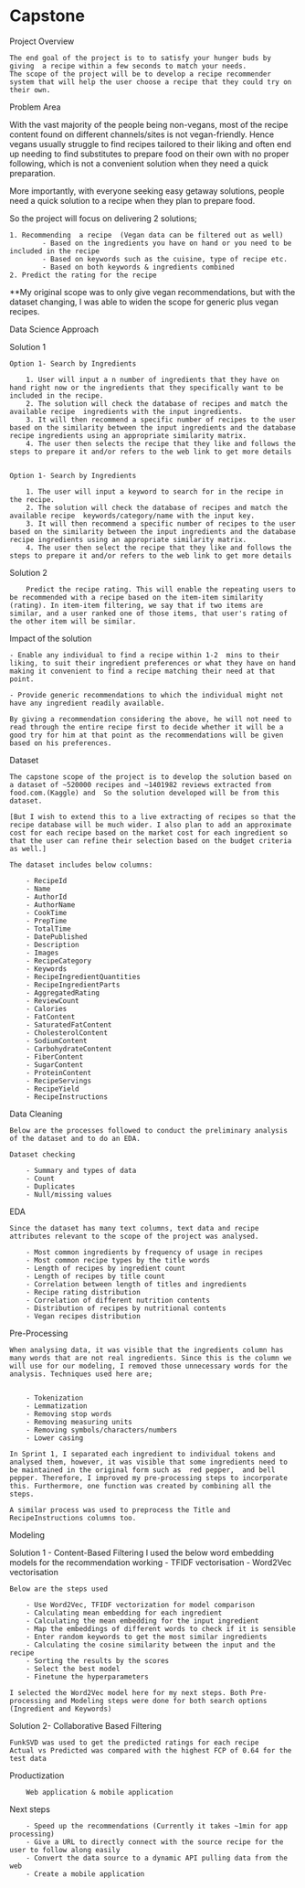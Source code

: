 # Capstone

Project Overview 


    The end goal of the project is to to satisfy your hunger buds by giving  a recipe within a few seconds to match your needs.  
    The scope of the project will be to develop a recipe recommender system that will help the user choose a recipe that they could try on their own. 



Problem Area  

With the vast majority of the people being non-vegans, most of the recipe content found on different channels/sites is not vegan-friendly. Hence vegans usually struggle to find recipes tailored to their liking and often end up needing to find substitutes to prepare food on their own with no proper following, which is not a convenient solution when they need a quick preparation.

More importantly, with everyone seeking easy getaway solutions, people need a quick solution to a recipe when they plan to prepare food. 

So the project will focus on delivering 2 solutions;  

    1. Recommending  a recipe  (Vegan data can be filtered out as well)
            - Based on the ingredients you have on hand or you need to be included in the recipe 
            - Based on keywords such as the cuisine, type of recipe etc. 
            - Based on both keywords & ingredients combined
    2. Predict the rating for the recipe 

**My original scope was to only give vegan recommendations, but with the dataset changing,  I was able to widen the scope for generic plus vegan recipes. 

Data Science Approach


Solution 1

    Option 1- Search by Ingredients

        1. User will input a n number of ingredients that they have on hand right now or the ingredients that they specifically want to be included in the recipe. 
        2. The solution will check the database of recipes and match the available recipe  ingredients with the input ingredients.
        3. It will then recommend a specific number of recipes to the user based on the similarity between the input ingredients and the database recipe ingredients using an appropriate similarity matrix.
        4. The user then selects the recipe that they like and follows the steps to prepare it and/or refers to the web link to get more details


    Option 1- Search by Ingredients

        1. The user will input a keyword to search for in the recipe in the recipe. 
        2. The solution will check the database of recipes and match the available recipe  keywords/category/name with the input key.
        3. It will then recommend a specific number of recipes to the user based on the similarity between the input ingredients and the database recipe ingredients using an appropriate similarity matrix.
        4. The user then select the recipe that they like and follows the steps to prepare it and/or refers to the web link to get more details


Solution 2

        Predict the recipe rating. This will enable the repeating users to be recommended with a recipe based on the item-item similarity (rating). In item-item filtering, we say that if two items are similar, and a user ranked one of those items, that user's rating of the other item will be similar.



Impact of the solution  

    - Enable any individual to find a recipe within 1-2  mins to their liking, to suit their ingredient preferences or what they have on hand making it convenient to find a recipe matching their need at that point. 
    
    - Provide generic recommendations to which the individual might not have any ingredient readily available. 
    
    By giving a recommendation considering the above, he will not need to read through the entire recipe first to decide whether it will be a good try for him at that point as the recommendations will be given based on his preferences. 



Dataset  

    The capstone scope of the project is to develop the solution based on a dataset of ~520000 recipes and ~1401982 reviews extracted from food.com.(Kaggle) and  So the solution developed will be from this dataset.

    [But I wish to extend this to a live extracting of recipes so that the recipe database will be much wider. I also plan to add an approximate cost for each recipe based on the market cost for each ingredient so that the user can refine their selection based on the budget criteria as well.] 

    The dataset includes below columns: 

        - RecipeId 
        - Name 
        - AuthorId 
        - AuthorName 
        - CookTime 
        - PrepTime 
        - TotalTime 
        - DatePublished 
        - Description 
        - Images 
        - RecipeCategory 
        - Keywords 
        - RecipeIngredientQuantities 
        - RecipeIngredientParts 
        - AggregatedRating 
        - ReviewCount 
        - Calories 
        - FatContent 
        - SaturatedFatContent 
        - CholesterolContent 
        - SodiumContent 
        - CarbohydrateContent 
        - FiberContent 
        - SugarContent 
        - ProteinContent 
        - RecipeServings 
        - RecipeYield 
        - RecipeInstructions 


Data Cleaning

    Below are the processes followed to conduct the preliminary analysis of the dataset and to do an EDA.  

    Dataset checking  

        - Summary and types of data 
        - Count
        - Duplicates
        - Null/missing values 


 EDA
    
    Since the dataset has many text columns, text data and recipe attributes relevant to the scope of the project was analysed.

        - Most common ingredients by frequency of usage in recipes
        - Most common recipe types by the title words
        - Length of recipes by ingredient count
        - Length of recipes by title count
        - Correlation between length of titles and ingredients 
        - Recipe rating distribution
        - Correlation of different nutrition contents
        - Distribution of recipes by nutritional contents 
        - Vegan recipes distribution


Pre-Processing 

    When analysing data, it was visible that the ingredients column has many words that are not real ingredients. Since this is the column we will use for our modeling, I removed those unnecessary words for the analysis. Techniques used here are; 


        - Tokenization
        - Lemmatization
        - Removing stop words
        - Removing measuring units
        - Removing symbols/characters/numbers
        - Lower casing

    In Sprint 1, I separated each ingredient to individual tokens and analysed them, however, it was visible that some ingredients need to be maintained in the original form such as  red pepper,  and bell pepper. Therefore, I improved my pre-processing steps to incorporate this. Furthermore, one function was created by combining all the steps. 

    A similar process was used to preprocess the Title and RecipeInstructions columns too.
  


Modeling


Solution 1 - Content-Based Filtering
    I used the below word embedding models for the recommendation working
        - TFIDF vectorisation
        - Word2Vec vectorisation


    Below are the steps used
 
        - Use Word2Vec, TFIDF vectorization for model comparison
        - Calculating mean embedding for each ingredient 
        - Calculating the mean embedding for the input ingredient
        - Map the embeddings of different words to check if it is sensible
        - Enter random keywords to get the most similar ingredients 
        - Calculating the cosine similarity between the input and the recipe
        - Sorting the results by the scores 
        - Select the best model
        - Finetune the hyperparameters

    I selected the Word2Vec model here for my next steps. Both Pre-processing and Modeling steps were done for both search options (Ingredient and Keywords) 


Solution 2- Collaborative Based Filtering

    FunkSVD was used to get the predicted ratings for each recipe
    Actual vs Predicted was compared with the highest FCP of 0.64 for the test data




Productization

        Web application & mobile application


Next steps


        - Speed up the recommendations (Currently it takes ~1min for app processing)
        - Give a URL to directly connect with the source recipe for the user to follow along easily
        - Convert the data source to a dynamic API pulling data from the web
        - Create a mobile application



